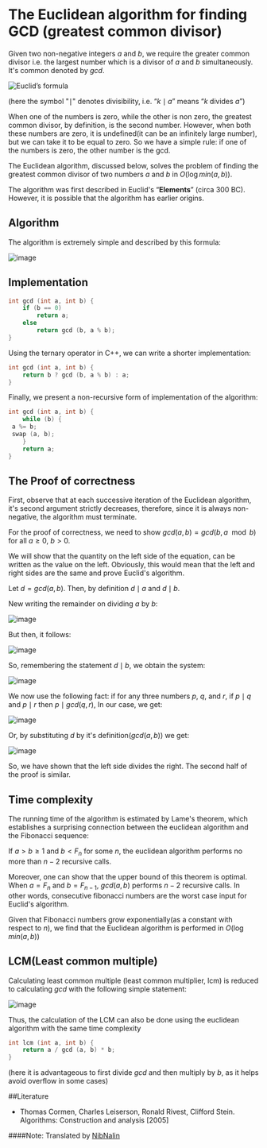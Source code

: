 <!--?title The Euclidean algorithm for finding GCD (greatest common divisor) -->

# The Euclidean algorithm for finding GCD (greatest common divisor)

Given two non-negative integers $a$ and $b$, we require the greater common divisor i.e. the largest number which is a divisor of $a$ and $b$ simultaneously. It's common denoted by $gcd$.

![Euclid’s formula](http://e-maxx.ru/tex2png/cache/e49f97b41b2449d76d33517b580fef68.png)

(here the symbol "$\mid$" denotes divisibility, i.e. “$k\mid a$” means “$k$ divides $a$”)

When one of the numbers is zero, while the other is non zero, the greatest common divisor, by definition, is the second number. However, when both these numbers are zero, it is undefined(it can be an infinitely large number), but we can take it to be equal to zero. So we have a simple rule: if one of the numbers is zero, the other number is the gcd.

The Euclidean algorithm, discussed below, solves the problem of finding the greatest common divisor of two numbers $a$ and $b$ in $O(\log min(a, b))$.

The algorithm was first described in Euclid's “**Elements**” (circa 300 BC). However, it is possible that the algorithm has earlier origins.

## Algorithm

The algorithm is extremely simple and described by this formula:

![image](http://e-maxx.ru/tex2png/cache/b8e1571eb429ef8ef1c06bc060dec3e7.png)

## Implementation

```cpp
int gcd (int a, int b) {
	if (b == 0)
		return a;
	else
		return gcd (b, a % b);
}
```

Using the ternary operator in C++, we can write a shorter implementation:

```cpp
int gcd (int a, int b) {
	return b ? gcd (b, a % b) : a;
}
```

Finally, we present a non-recursive form of implementation of the algorithm:

```cpp
int gcd (int a, int b) {
	while (b) {
 a %= b;
 swap (a, b);
	}
	return a;
}
```

## The Proof of correctness

First, observe that at each successive iteration of the Euclidean algorithm, it's second argument strictly decreases, therefore, since it is always non-negative, the algorithm must terminate.

For the proof of correctness, we need to show $gcd(a, b) = gcd(b, a\mod b)$ for all $a \geq 0$, $b > 0$.

We will show that the quantity on the left side of the equation, can be written as the value on the left. Obviously, this would mean that the left and right sides are the same and prove Euclid's algorithm.

Let $d = gcd(a, b)$. Then, by definition $d\mid a$ and $d\mid b$.

New writing the remainder on dividing $a$ by $b$:

![image](http://e-maxx.ru/tex2png/cache/ad604a58d5faf878aeaa5492d8f28d12.png)

But then, it follows:

![image](http://e-maxx.ru/tex2png/cache/85feaf22c5f69e1d19617467cdab7a04.png)

So, remembering the statement $d\mid b$, we obtain the system:

![image](http://e-maxx.ru/tex2png/cache/9d785ea6dd075edc4a1849cf44affb22.png)

We now use the following fact: if for any three numbers $p$, $q$, and $r$, if $p\mid q$ and $p\mid r$ then $p\mid gcd(q, r)$, In our case, we get:

![image](http://e-maxx.ru/tex2png/cache/9318355a27d52014ebd91c204579fb3c.png)

Or, by substituting $d$ by it's definition($gcd(a, b)$) we get:

![image](http://e-maxx.ru/tex2png/cache/256b72e6f755e9181250d20bf15cc4b7.png)

So, we have shown that the left side divides the right. The second half of the proof is similar.

## Time complexity

The running time of the algorithm is estimated by Lame's theorem, which establishes a surprising connection between the euclidean algorithm and the Fibonacci sequence:

If $a > b \geq 1$ and $b < F_n$ for some $n$, the euclidean algorithm performs no more than $n-2$ recursive calls.

Moreover, one can show that the upper bound of this theorem is optimal. When $a = F_n$ and $b = F_{n-1}$, $gcd(a, b)$ performs $n-2$ recursive calls. In other words, consecutive fibonacci numbers are the worst case input for Euclid's algorithm.

Given that Fibonacci numbers grow exponentially(as a constant with respect to $n$), we find that the Euclidean algorithm is performed in $O(\log min(a, b))$

## LCM(Least common multiple)

Calculating least common multiple (least common multiplier, lcm) is reduced to calculating $gcd$ with the following simple statement:

![image](http://e-maxx.ru/tex2png/cache/1407548584803d912291dc28ee8f40ec.png)

Thus, the calculation of the LCM can also be done using the euclidean algorithm with the same time complexity

```cpp
int lcm (int a, int b) {
	return a / gcd (a, b) * b;
}
```
(here it is advantageous to first divide $gcd$ and then multiply by $b$, as it helps avoid overflow in some cases)

##Literature

- Thomas Cormen, Charles Leiserson, Ronald Rivest, Clifford Stein. Algorithms: Construction and analysis [2005]

####Note: Translated by [NibNalin](http://codeforces.com/profile/NibNalin)